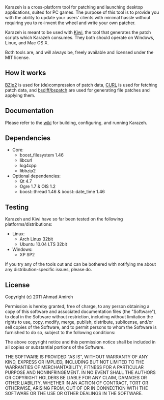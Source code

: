 Karazeh is a cross-platform tool for patching and launching desktop applications, suited for PC games. The purpose of this tool is to provide you with the ability to update your users' clients with minimal hassle without requiring you to re-invent the wheel and write your own patcher.

Karazeh is meant to be used with [Kiwi](https://github.com/amireh/Kiwi), the tool that generates the patch scripts which Karazeh consumes. They both should operate on Windows, Linux, and Mac OS X.

Both tools are, and will always be, freely available and licensed under the MIT license.

## How it works
[BZip2](http://www.bzip.org/) is used for (de)compression of patch data, [CURL](http://curl.haxx.se/) is used for fetching patch data, and [bsdiff/bspatch](http://www.daemonology.net/bsdiff/) are used for generating file patches and applying them.

## Documentation
Please refer to the [wiki](https://github.com/amireh/Karazeh/wiki) for building, configuring, and running Karazeh.

## Dependencies
* Core:
  * boost_filesystem 1.46
  * libcurl
  * log4cpp
  * libbzip2
* Optional dependencies:
  * Qt 4.7
  * Ogre 1.7 & OIS 1.2
  * boost::thread 1.46 & boost::date_time 1.46

## Testing
Karazeh and Kiwi have so far been tested on the following platforms/distributions:

* Linux:
  * Arch Linux 32bit
  * Ubuntu 10.04 LTS 32bit
* Windows:
  * XP SP2

If you try any of the tools out and can be bothered with notifying me about any distribution-specific issues, please do.

## License
Copyright (c) 2011 Ahmad Amireh

Permission is hereby granted, free of charge, to any person obtaining a copy of this software and associated documentation files (the "Software"), to deal in the Software without restriction, including without limitation the rights to use, copy, modify, merge, publish, distribute, sublicense, and/or sell copies of the Software, and to permit persons to whom the Software is furnished to do so, subject to the following conditions:

The above copyright notice and this permission notice shall be included in all copies or substantial portions of the Software.

THE SOFTWARE IS PROVIDED "AS IS", WITHOUT WARRANTY OF ANY KIND, EXPRESS OR IMPLIED, INCLUDING BUT NOT LIMITED TO THE WARRANTIES OF MERCHANTABILITY, FITNESS FOR A PARTICULAR PURPOSE AND NONINFRINGEMENT. IN NO EVENT SHALL THE AUTHORS OR COPYRIGHT HOLDERS BE LIABLE FOR ANY CLAIM, DAMAGES OR OTHER LIABILITY, WHETHER IN AN ACTION OF CONTRACT, TORT OR OTHERWISE, ARISING FROM, OUT OF OR IN CONNECTION WITH THE SOFTWARE OR THE USE OR OTHER DEALINGS IN THE SOFTWARE.